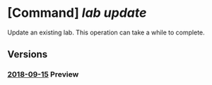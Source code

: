 # [Command] _lab update_

Update an existing lab. This operation can take a while to complete.

## Versions

### [2018-09-15](/Resources/mgmt-plane/L3N1YnNjcmlwdGlvbnMve30vcmVzb3VyY2Vncm91cHMve30vcHJvdmlkZXJzL21pY3Jvc29mdC5kZXZ0ZXN0bGFiL2xhYnMve30=/2018-09-15.xml) **Preview**

<!-- mgmt-plane /subscriptions/{}/resourcegroups/{}/providers/microsoft.devtestlab/labs/{} 2018-09-15 -->
